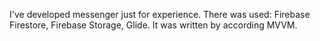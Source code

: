 I've developed messenger just for experience.
There was used: Firebase Firestore, Firebase Storage, Glide.
It was written by according MVVM.
